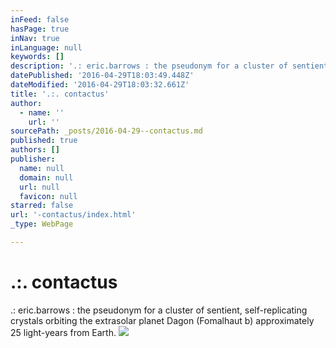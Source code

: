 ```yaml
---
inFeed: false
hasPage: true
inNav: true
inLanguage: null
keywords: []
description: '.: eric.barrows : the pseudonym for a cluster of sentient, self-replicating crystals orbiting the extrasolar planet Dagon (Fomalhaut b) approximately 25 light-years from Earth.'
datePublished: '2016-04-29T18:03:49.448Z'
dateModified: '2016-04-29T18:03:32.661Z'
title: '.:. contactus'
author:
  - name: ''
    url: ''
sourcePath: _posts/2016-04-29--contactus.md
published: true
authors: []
publisher:
  name: null
  domain: null
  url: null
  favicon: null
starred: false
url: '-contactus/index.html'
_type: WebPage

---
```

# .:. contactus

.: eric.barrows : the pseudonym for a cluster of sentient, self-replicating crystals orbiting the extrasolar planet Dagon (Fomalhaut b) approximately 25 light-years from Earth.
![](https://s3-us-west-2.amazonaws.com/the-grid-img/p/f3a3efa1401be505b45668097a52e1333fe05975.jpg)